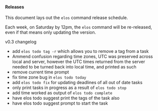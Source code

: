 #### Releases

This document lays out the `elos` command release schedule.

Each week, on Saturday by 12pm, the `elos` command will be re-released, even if that means only updating the version.

v0.3 changelog
 - add `elos todo tag -r` which allows you to remove a tag from a task
 - Ammend confusion regarding time zones, UTC was preserved across local and server,
    however the UTC times returned from the server needed to be turned back into local time,
    and printed as such
 - remove current time prompt
 - fix time zone bug in `elos todo today`
 - add `elos todo fix` for updating deadlines of all out of date tasks
 - only print tasks in progress as a result of `elos todo stop`
 - add time worked as output of `elos todo complete`
 - have elos todo suggest print the tags of the task also
 - have elos todo suggest prompt to start the task
